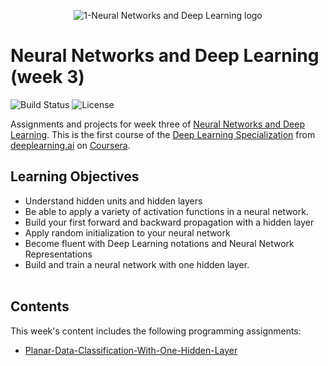 <p align="center">
  <img src='https://github.com/chivingtoninc/Coursera-Deep-Learning/blob/master/1-NNs-and-Deep-Learning/imgs/NNs-and-Deep-Learning-logo.png' alt='1-Neural Networks and Deep Learning logo' />
</p>

# Neural Networks and Deep Learning (week 3)
![Build Status](https://img.shields.io/badge/build-Stable-green.svg)
![License](https://img.shields.io/badge/license-DO_WHATEVER_YOU_WANT-green.svg)

Assignments and projects for week three of [Neural Networks and Deep Learning](https://www.coursera.org/learn/neural-networks-deep-learning). This is the first course of the [Deep Learning Specialization](https://www.coursera.org/specializations/deep-learning) from [deeplearning.ai](https://www.deeplearning.ai/) on [Coursera](https://www.coursera.org/).

## Learning Objectives
* Understand hidden units and hidden layers
* Be able to apply a variety of activation functions in a neural network.
* Build your first forward and backward propagation with a hidden layer
* Apply random initialization to your neural network
* Become fluent with Deep Learning notations and Neural Network Representations
* Build and train a neural network with one hidden layer.
<br/><br/>

## Contents
This week's content includes the following programming assignments:
* [Planar-Data-Classification-With-One-Hidden-Layer](https://github.com/chivingtoninc/Coursera-Deep-Learning/tree/master/1-NNs-and-Deep-Learning/week-3/Planar-Data-Classification-With-One-Hidden-Layer)
